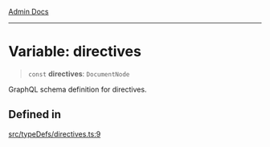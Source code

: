 [Admin Docs](/)

***

# Variable: directives

> `const` **directives**: `DocumentNode`

GraphQL schema definition for directives.

## Defined in

[src/typeDefs/directives.ts:9](https://github.com/Suyash878/talawa-api/blob/cfd688207611ba245c99edd8dbaccb2cdbf6a043/src/typeDefs/directives.ts#L9)
